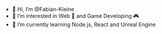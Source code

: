 - 👋 Hi, I’m @Fabian-Kleine
- 👀 I’m interested in Web 📱 and Game Developing 🎮
- 🌱 I’m currently learning Node.js, React and Unreal Engine
<!--- 📫 How to reach me--> 

<!---
Fabian-Kleine/Fabian-Kleine is a ✨ special ✨ repository because its `README.md` (this file) appears on your GitHub profile.
You can click the Preview link to take a look at your changes.
--->
